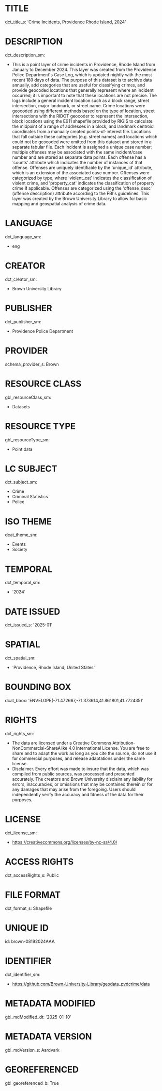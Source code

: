 # TITLE

dct_title_s: 'Crime Incidents, Providence Rhode Island, 2024'

# DESCRIPTION

dct_description_sm:

- This is a point layer of crime incidents in Providence, Rhode Island from January to December 2024. This layer was created from the Providence Police Department's Case Log, which is updated nightly with the most recent 180 days of data. The purpose of this dataset is to archive data annually, add categories that are useful for classifying crimes, and provide geocoded locations that generally represent where an incident occurred; it is important to note that these locations are not precise. The logs include a general incident location such as a block range, street intersection, major landmark, or street name. Crime locations were geocoded using different methods based on the type of location, street intersections with the RIDOT geocoder to represent the intersection, block locations using the E911 shapefile provided by RIGIS to calculate the midpoint of a range of addresses in a block, and landmark centroid coordinates from a manually created points-of-interest file. Locations that fall outside these categories (e.g. street names) and locations which could not be geocoded were omitted from this dataset and stored in a separate tabular file. Each incident is assigned a unique case number; multiple offenses may be associated with the same incident/case number and are stored as separate data points. Each offense has a 'counts' attribute which indicates the number of instances of that offense. Offenses are uniquely identifiable by the 'unique_id' attribute, which is an extension of the associated case number. Offenses were categorized by type, where 'violent_cat' indicates the classification of violent crime, and 'property_cat' indicates the classification of property crime if applicable. Offenses are categorized using the 'offense_desc' (offense description) attribute according to the FBI's guidelines. This layer was created by the Brown University Library to allow for basic mapping and geospatial analysis of crime data. 

# LANGUAGE

dct_language_sm:

- eng

# CREATOR

dct_creator_sm:

- Brown University Library

# PUBLISHER

dct_publisher_sm:

- Providence Police Department

# PROVIDER

schema_provider_s: Brown

# RESOURCE CLASS

gbl_resourceClass_sm:

- Datasets

# RESOURCE TYPE

gbl_resourceType_sm:

- Point data

# LC SUBJECT

dct_subject_sm:

- Crime
- Criminal Statistics
- Police

# ISO THEME

dcat_theme_sm:

- Events
- Society

# TEMPORAL

dct_temporal_sm:

- '2024'

# DATE ISSUED

dct_issued_s: '2025-01'

# SPATIAL

dct_spatial_sm:

- 'Providence, Rhode Island, United States'

# BOUNDING BOX

dcat_bbox: 'ENVELOPE(-71.472667,-71.373614,41.861801,41.772435)'

# RIGHTS

dct_rights_sm:

- The data are licensed under a Creative Commons Attribution-NonCommercial-ShareAlike 4.0 International License. You are free to share and to adapt the work as long as you cite the source, do not use it for commercial purposes, and release adaptations under the same license.
- Disclaimer. Every effort was made to insure that the data, which was compiled from public sources, was processed and presented accurately. The creators and Brown University disclaim any liability for errors, inaccuracies, or omissions that may be contained therein or for any damages that may arise from the foregoing. Users should independently verify the accuracy and fitness of the data for their purposes.

# LICENSE

dct_license_sm:

- https://creativecommons.org/licenses/by-nc-sa/4.0/

# ACCESS RIGHTS

dct_accessRights_s: Public

# FILE FORMAT

dct_format_s: Shapefile

# UNIQUE ID

id: brown-08192024AAA

# IDENTIFIER

dct_identifier_sm:

- https://github.com/Brown-University-Library/geodata_pvdcrime/data

# METADATA MODIFIED

gbl_mdModified_dt: '2025-01-10'

# METADATA VERSION

gbl_mdVersion_s: Aardvark

# GEOREFERENCED

gbl_georeferenced_b: True